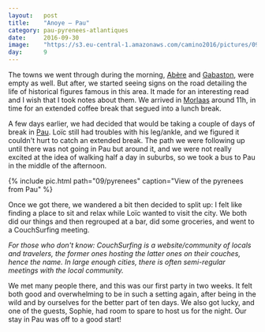 ```yaml
---
layout:   post
title:    "Anoye — Pau"
category: pau-pyrenees-atlantiques
date:     2016-09-30
image:    "https://s3.eu-central-1.amazonaws.com/camino2016/pictures/09/pyrenees.jpg"
day:      9
---
```


The towns we went through during the morning, [Abère](https://www.google.fr/maps/place/64160+Ab%C3%A8re/@43.3977242,-0.1549811,14z/data=!4m5!3m4!1s0xd563b6c15015a8f:0x8822edc9e08a8a11!8m2!3d43.389308!4d-0.1762104?hl=fr) and [Gabaston](https://www.google.fr/maps/place/64160+Gabaston/@43.3809472,-0.2061043,14z/data=!4m5!3m4!1s0xd563a301568ffbf:0x40665174813a1e0!8m2!3d43.3605861!4d-0.2077693?hl=fr), were empty as well. But after, we started seeing signs on the road detailing the life of historical figures famous in this area. It made for an interesting read and I wish that I took notes about them. We arrived in [Morlaas](https://www.google.fr/maps/place/64160+Morlaas/@43.3354855,-0.3075054,13z/data=!3m1!4b1!4m5!3m4!1s0xd563825957bf68f:0x406651748139720!8m2!3d43.3453032!4d-0.262658?hl=fr) around 11h, in time for an extended coffee break that segued into a lunch break.

A few days earlier, we had decided that would be taking a couple of days of break in [Pau](https://www.google.fr/maps/place/Pau/@43.3219626,-0.3786764,13z/data=!3m1!4b1!4m5!3m4!1s0xd564885b45c7ae9:0x4066517481394b0!8m2!3d43.2951057!4d-0.3707886?hl=fr). Loïc still had troubles with his leg/ankle, and we figured it couldn't hurt to catch an extended break. The path we were following up until there was not going in Pau but around it, and we were not really excited at the idea of walking half a day in suburbs, so we took a bus to Pau in the middle of the afternoon.

{% include pic.html path="09/pyrenees" caption="View of the pyrenees from Pau" %}

Once we got there, we wandered a bit then decided to split up: I felt like finding a place to sit and relax while Loïc wanted to visit the city. We both did our things and then regrouped at a bar, did some groceries, and went to a CouchSurfing meeting.

_For those who don't know: CouchSurfing is a website/community of locals and travelers, the former ones hosting the latter ones on their couches, hence the name. In large enough cities, there is often semi-regular meetings with the local community._

We met many people there, and this was our first party in two weeks. It felt both good and overwhelming to be in such a setting again, after being in the wild and by ourselves for the better part of ten days. We also got lucky, and one of the guests, Sophie, had room to spare to host us for the night. Our stay in Pau was off to a good start!
